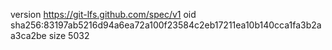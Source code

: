 version https://git-lfs.github.com/spec/v1
oid sha256:83197ab5216d94a6ea72a100f23584c2eb17211ea10b140cca1fa3b2aa3ca2be
size 5032
